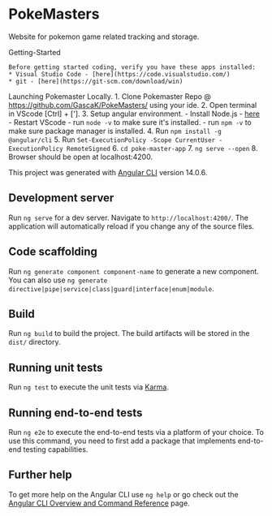 # PokeMasters
Website for pokemon game related tracking and storage.


Getting-Started

    Before getting started coding, verify you have these apps installed:
    * Visual Studio Code - [here](https://code.visualstudio.com/)
    * git - [here](https://git-scm.com/download/win)

Launching Pokemaster Locally.
    1. Clone Pokemaster Repo @ https://github.com/GascaK/PokeMasters/ using your ide.
    2. Open terminal in VScode [Ctrl] + ['].
    3. Setup angular environment.
        - Install Node.js - [here](https://nodejs.org/en/)
        - Restart VScode
        - run `node -v` to make sure it's installed.
        - run `npm -v` to make sure package manager is installed.
    4. Run `npm install -g @angular/cli`
    5. Run `Set-ExecutionPolicy -Scope CurrentUser -ExecutionPolicy RemoteSigned`
    6. `cd poke-master-app`
    7. `ng serve --open`
    8. Browser should be open at localhost:4200.

This project was generated with [Angular CLI](https://github.com/angular/angular-cli) version 14.0.6.

## Development server

Run `ng serve` for a dev server. Navigate to `http://localhost:4200/`. The application will automatically reload if you change any of the source files.

## Code scaffolding

Run `ng generate component component-name` to generate a new component. You can also use `ng generate directive|pipe|service|class|guard|interface|enum|module`.

## Build

Run `ng build` to build the project. The build artifacts will be stored in the `dist/` directory.

## Running unit tests

Run `ng test` to execute the unit tests via [Karma](https://karma-runner.github.io).

## Running end-to-end tests

Run `ng e2e` to execute the end-to-end tests via a platform of your choice. To use this command, you need to first add a package that implements end-to-end testing capabilities.

## Further help

To get more help on the Angular CLI use `ng help` or go check out the [Angular CLI Overview and Command Reference](https://angular.io/cli) page.
